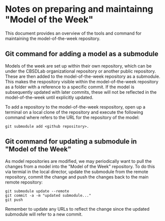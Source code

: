 # Notes on preparing and maintainng "Model of the Week"

This document provides an overview of the tools and command for maintaining the model-of-the-week repository. 

## Git command for adding a model as a submodule

Models of the week are set up within their own repository, which can be under the CBSDLab organizational repository or another public repository. These are then added to the model-of-the-week repository as a submodule. This makes the respository visible within the model-of-the-week repository as a folder with a reference to a specific commit. If the model is subsequently updated with later commits, these will not be reflected in the model-of-the-week until explicitly updated. 

To add a repository to the model-of-the-week respository, open up a terminal on a local clone of the repository and execute the following command where <github repository> refers to the URL for the repository of the model:

```
git submodule add <github repository>.
```
## Git command for updating a submodule in "Model of the Week" 

As model repositories are modified, we may periodically want to pull the changes from a model into the "Model of the Week" repository. To do this via termial in the local director, update the submodule from the remote repository, commit the change and push the changes back to the main remote repository:

```
git submodule update --remote
git commit -a -m "updated submodule..."
git push
```
Remember to update any URLs to reflect the change since the updated submodule will refer to a new commit. 
